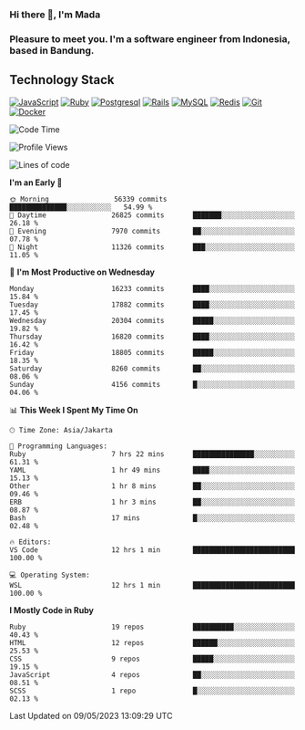 ### Hi there 👋, I'm Mada
### Pleasure to meet you. I'm a software engineer from Indonesia, based in Bandung.

## Technology Stack

[![JavaScript](https://img.shields.io/badge/-JavaScript-%23F7DF1C?style=flat-square&logo=javascript&logoColor=000000&labelColor=%23F7DF1C&color=%23FFCE5A)](https://www.javascript.com/)
[![Ruby](https://img.shields.io/badge/Ruby-CC342D?style=flat-square&logo=ruby&logoColor=white)](https://www.ruby-lang.org/en/)
[![Postgresql](https://img.shields.io/badge/PostgreSQL-316192?style=flat-square&logo=postgresql&logoColor=ffffff)](https://www.postgresql.org/)
[![Rails](https://img.shields.io/badge/Ruby_on_Rails-CC0000?style=flat-square&logo=ruby-on-rails&logoColor=white)](https://rubyonrails.org/)
[![MySQL](https://img.shields.io/badge/-MySQL-4479A1?style=flat-square&logo=MySQL&logoColor=ffffff)](https://www.mysql.com/)
[![Redis](https://img.shields.io/badge/-Redis-DC382D?style=flat-square&logo=Redis&logoColor=ffffff)](https://redis.io/)
[![Git](https://img.shields.io/badge/-Git-%23F05032?style=flat-square&logo=git&logoColor=%23ffffff)](https://git-scm.com/)
[![Docker](https://img.shields.io/badge/-Docker-2496ED?style=flat-square&logo=docker&logoColor=ffffff)](https://www.docker.com/)
<!--
**madaarya/madaarya** is a ✨ _special_ ✨ repository because its `README.md` (this file) appears on your GitHub profile.

Here are some ideas to get you started:

- 🔭 I’m currently working on ...
- 🌱 I’m currently learning ...
- 👯 I’m looking to collaborate on ...
- 🤔 I’m looking for help with ...
- 💬 Ask me about ...
- 📫 How to reach me: ...
- 😄 Pronouns: ...
- ⚡ Fun fact: ...
-->
<!--START_SECTION:waka-->
![Code Time](http://img.shields.io/badge/Code%20Time-5%2C364%20hrs%2024%20mins-blue)

![Profile Views](http://img.shields.io/badge/Profile%20Views-0-blue)

![Lines of code](https://img.shields.io/badge/From%20Hello%20World%20I%27ve%20Written-38.9%20million%20lines%20of%20code-blue)

**I'm an Early 🐤** 

```text
🌞 Morning                56339 commits       ██████████████░░░░░░░░░░░   54.99 % 
🌆 Daytime                26825 commits       ███████░░░░░░░░░░░░░░░░░░   26.18 % 
🌃 Evening                7970 commits        ██░░░░░░░░░░░░░░░░░░░░░░░   07.78 % 
🌙 Night                  11326 commits       ███░░░░░░░░░░░░░░░░░░░░░░   11.05 % 
```
📅 **I'm Most Productive on Wednesday** 

```text
Monday                   16233 commits       ████░░░░░░░░░░░░░░░░░░░░░   15.84 % 
Tuesday                  17882 commits       ████░░░░░░░░░░░░░░░░░░░░░   17.45 % 
Wednesday                20304 commits       █████░░░░░░░░░░░░░░░░░░░░   19.82 % 
Thursday                 16820 commits       ████░░░░░░░░░░░░░░░░░░░░░   16.42 % 
Friday                   18805 commits       █████░░░░░░░░░░░░░░░░░░░░   18.35 % 
Saturday                 8260 commits        ██░░░░░░░░░░░░░░░░░░░░░░░   08.06 % 
Sunday                   4156 commits        █░░░░░░░░░░░░░░░░░░░░░░░░   04.06 % 
```


📊 **This Week I Spent My Time On** 

```text
🕑︎ Time Zone: Asia/Jakarta

💬 Programming Languages: 
Ruby                     7 hrs 22 mins       ███████████████░░░░░░░░░░   61.31 % 
YAML                     1 hr 49 mins        ████░░░░░░░░░░░░░░░░░░░░░   15.13 % 
Other                    1 hr 8 mins         ██░░░░░░░░░░░░░░░░░░░░░░░   09.46 % 
ERB                      1 hr 3 mins         ██░░░░░░░░░░░░░░░░░░░░░░░   08.87 % 
Bash                     17 mins             █░░░░░░░░░░░░░░░░░░░░░░░░   02.48 % 

🔥 Editors: 
VS Code                  12 hrs 1 min        █████████████████████████   100.00 % 

💻 Operating System: 
WSL                      12 hrs 1 min        █████████████████████████   100.00 % 
```

**I Mostly Code in Ruby** 

```text
Ruby                     19 repos            ██████████░░░░░░░░░░░░░░░   40.43 % 
HTML                     12 repos            ██████░░░░░░░░░░░░░░░░░░░   25.53 % 
CSS                      9 repos             █████░░░░░░░░░░░░░░░░░░░░   19.15 % 
JavaScript               4 repos             ██░░░░░░░░░░░░░░░░░░░░░░░   08.51 % 
SCSS                     1 repo              █░░░░░░░░░░░░░░░░░░░░░░░░   02.13 % 
```




 Last Updated on 09/05/2023 13:09:29 UTC
<!--END_SECTION:waka-->
